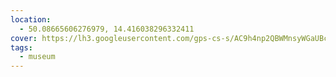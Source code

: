 ```yaml
---
location:
  - 50.08665606276979, 14.416038296332411
cover: https://lh3.googleusercontent.com/gps-cs-s/AC9h4np2QBWMnsyWGaUBc1bn7oMg6KiutqkOoFJU2ikaPWasmfFNggfYibWd7IMusIkyXi3mb3SOQVerQPoAc7tmAnIf2H48UuOnuDX4e2vUMBmjSUkKRqWGke0MNSFNIKb9AatQeS7p=w408-h306-k-no
tags:
  - museum
---
```

